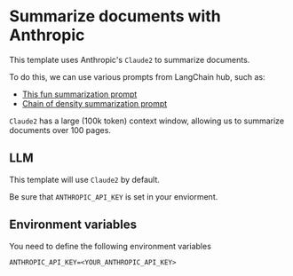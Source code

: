 # Summarize documents with Anthropic

This template uses Anthropic's `Claude2` to summarize documents.

To do this, we can use various prompts from LangChain hub, such as:

* [This fun summarization prompt](https://smith.langchain.com/hub/hwchase17/anthropic-paper-qa)
* [Chain of density summarization prompt](https://smith.langchain.com/hub/lawwu/chain_of_density)

`Claude2` has a large (100k token) context window, allowing us to summarize documents over 100 pages.

##  LLM

This template will use `Claude2` by default. 

Be sure that `ANTHROPIC_API_KEY` is set in your enviorment.

## Environment variables

You need to define the following environment variables

```shell
ANTHROPIC_API_KEY=<YOUR_ANTHROPIC_API_KEY>
```
